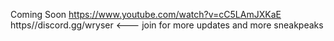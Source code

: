 Coming Soon https://www.youtube.com/watch?v=cC5LAmJXKaE
https//discord.gg/wryser <--- join for more updates and more sneakpeaks
